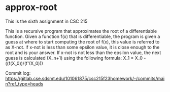 # approx-root
This is the sixth assignment in CSC 215

This is a recursive program that approximates the root of a differentiable function. Given a function f(x) that is differentiable, the program is given a guess at where to start computing the root of f(x), this value is referred to as X-not. if x-not is less than some epsilon value, it is close enough to the root and is your answer. If x-not is not less than the epsilon value, the next guess is calculated (X_n+1) using the following formula: X_1 = X_0 - ((f(X_0))/(f'(X_0)))

Commit log: https://gitlab.cse.sdsmt.edu/101061875/csc215f23homework/-/commits/main?ref_type=heads

